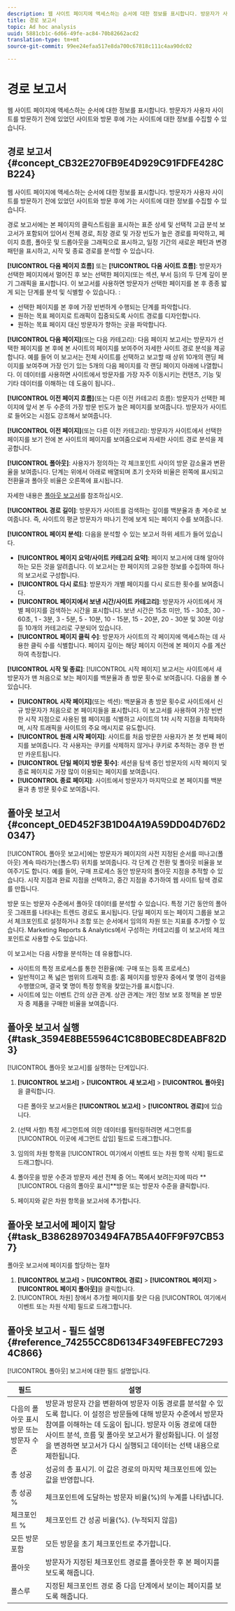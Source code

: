 ```yaml
---
description: 웹 사이트 페이지에 액세스하는 순서에 대한 정보를 표시합니다. 방문자가 사용자 사이트를 방문하기 전에 있었던 사이트와 방문 후에 가는 사이트에 대한 정보를 수집할 수 있습니다.
title: 경로 보고서
topic: Ad hoc analysis
uuid: 5881cb1c-6d66-49fe-ac84-70b82662acd2
translation-type: tm+mt
source-git-commit: 99ee24efaa517e8da700c67818c111c4aa90dc02

---
```



# 경로 보고서

웹 사이트 페이지에 액세스하는 순서에 대한 정보를 표시합니다. 방문자가 사용자 사이트를 방문하기 전에 있었던 사이트와 방문 후에 가는 사이트에 대한 정보를 수집할 수 있습니다.

## 경로 보고서 {#concept_CB32E270FB9E4D929C91FDFE428CB224}

웹 사이트 페이지에 액세스하는 순서에 대한 정보를 표시합니다. 방문자가 사용자 사이트를 방문하기 전에 있었던 사이트와 방문 후에 가는 사이트에 대한 정보를 수집할 수 있습니다.

경로 보고서에는 본 페이지의 클릭스트림을 표시하는 표준 상세 및 선택적 고급 분석 보고서가 포함되어 있어서 전체 경로, 최장 경로 및 가장 빈도가 높은 경로를 파악하고, 페이지 흐름, 폴아웃 및 드롭아웃을 그래픽으로 표시하고, 일정 기간의 새로운 패턴과 변경 패턴을 표시하고, 시작 및 종료 경로를 분석할 수 있습니다.

**[!UICONTROL 다음 페이지 흐름]** 또는 **[!UICONTROL 다음 사이트 흐름]**: 방문자가 선택한 페이지에서 멀어진 후 보는 선택한 페이지(또는 섹션, 부서 등)의 두 단계 깊이 분기 그래픽을 표시합니다. 이 보고서를 사용하면 방문자가 선택한 페이지를 본 후 종종 밟게 되는 단계를 분석 및 식별할 수 있습니다. :

* 선택한 페이지를 본 후에 가장 빈번하게 수행되는 단계를 파악합니다.
* 원하는 목표 페이지로 트래픽이 집중되도록 사이트 경로를 디자인합니다.
* 원하는 목표 페이지 대신 방문자가 향하는 곳을 파악합니다.

**[!UICONTROL 다음 페이지]**(또는 다음 카테고리): 다음 페이지 보고서는 방문자가 선택한 페이지를 본 후에 본 사이트의 페이지를 보여주어 자세한 사이트 경로 분석을 제공합니다. 예를 들어 이 보고서는 전체 사이트를 선택하고 보고할 때 상위 10개의 랜딩 페이지를 보여주며 가장 인기 있는 5개의 다음 페이지를 각 랜딩 페이지 아래에 나열합니다. 이 데이터를 사용하면 사이트에서 방문자를 가장 자주 이동시키는 컨텐츠, 기능 및 기타 데이터를 이해하는 데 도움이 됩니다..

**[!UICONTROL 이전 페이지 흐름]**(또는 다른 이전 카테고리 흐름): 방문자가 선택한 페이지에 앞서 본 두 수준의 가장 방문 빈도가 높은 페이지를 보여줍니다. 방문자가 사이트로 들어오는 시점도 강조해서 보여줍니다.

**[!UICONTROL 이전 페이지]**(또는 다른 이전 카테고리): 방문자가 사이트에서 선택한 페이지를 보기 전에 본 사이트의 페이지를 보여줌으로써 자세한 사이트 경로 분석을 제공합니다.

**[!UICONTROL 폴아웃]**: 사용자가 정의하는 각 체크포인트 사이의 방문 감소율과 변환율을 보여줍니다. 단계는 위에서 아래로 배열되며 초기 숫자와 비율은 왼쪽에 표시되고 전환율과 폴아웃 비율은 오른쪽에 표시됩니다.

자세한 내용은  [폴아웃 보고서](/help/analyze/ad-hoc-analysis/c-reports-paths.md#concept_0ED452F3B1D04A19A59DD04D76D20347)를 참조하십시오.

**[!UICONTROL 경로 길이]**: 방문자가 사이트를 검색하는 깊이를 백분율과 총 계수로 보여줍니다. 즉, 사이트의 평균 방문자가 떠나기 전에 보게 되는 페이지 수를 보여줍니다.

**[!UICONTROL 페이지 분석]**: 다음을 분석할 수 있는 보고서 하위 세트가 들어 있습니다.

* **[!UICONTROL 페이지 요약/사이트 카테고리 요약]**: 페이지 보고서에 대해 알아야 하는 모든 것을 알려줍니다. 이 보고서는 한 페이지의 고유한 정보를 수집하여 하나의 보고서로 구성합니다.
* **[!UICONTROL 다시 로드]**: 방문자가 개별 페이지를 다시 로드한 횟수를 보여줍니다.
* **[!UICONTROL 페이지에서 보낸 시간/사이트 카테고리]**: 방문자가 사이트에서 개별 페이지를 검색하는 시간을 표시합니다. 보낸 시간은 15초 미만, 15 - 30초, 30 - 60초, 1 - 3분, 3 - 5분, 5 - 10분, 10 - 15분, 15 - 20분, 20 - 30분 및 30분 이상 등 10개의 카테고리로 구분되어 있습니다.
* **[!UICONTROL 페이지 클릭 수]**: 방문자가 사이트의 각 페이지에 액세스하는 데 사용한 클릭 수를 식별합니다. 페이지 깊이는 해당 페이지 이전에 본 페이지 수를 계산하여 측정합니다.

**[!UICONTROL 시작 및 종료]**: [!UICONTROL 시작 페이지] 보고서는 사이트에서 새 방문자가 맨 처음으로 보는 페이지를 백분율과 총 방문 횟수로 보여줍니다. 다음을 볼 수 있습니다.

* **[!UICONTROL 시작 페이지]**(또는 섹션): 백분율과 총 방문 횟수로 사이트에서 신규 방문자가 처음으로 본 페이지들을 표시합니다. 이 보고서를 사용하여 가장 빈번한 시작 지점으로 사용된 웹 페이지를 식별하고 사이트의 1차 시작 지점을 최적화하며, 시작 트래픽을 사이트의 주요 메시지로 유도합니다.
* **[!UICONTROL 원래 시작 페이지]**: 사이트를 처음 방문한 사용자가 본 첫 번째 페이지를 보여줍니다. 각 사용자는 쿠키를 삭제하지 않거나 쿠키로 추적하는 경우 한 번만 카운트됩니다.
* **[!UICONTROL 단일 페이지 방문 횟수]**: 세션을 탐색 중인 방문자의 시작 페이지 및 종료 페이지로 가장 많이 이용되는 페이지를 보여줍니다.
* **[!UICONTROL 종료 페이지]**: 사이트에서 방문자가 마지막으로 본 페이지를 백분율과 총 방문 횟수로 보여줍니다.

## 폴아웃 보고서 {#concept_0ED452F3B1D04A19A59DD04D76D20347}

[!UICONTROL 폴아웃 보고서]에는 방문자가 페이지의 사전 지정된 순서를 떠나고(폴아웃) 계속 따라가는(폴스루) 위치를 보여줍니다. 각 단계 간 전환 및 폴아웃 비율을 보여주기도 합니다. 예를 들어, 구매 프로세스 동안 방문자의 폴아웃 지점을 추적할 수 있습니다. 시작 지점과 완료 지점을 선택하고, 중간 지점을 추가하여 웹 사이트 탐색 경로를 만듭니다.

<!-- 

c_reports_fallout.xml

 -->

방문 또는 방문자 수준에서 폴아웃 데이터를 분석할 수 있습니다. 특정 기간 동안의 폴아웃 그래프를 나타내는 트렌드 경로도 표시됩니다. 단일 페이지 또는 페이지 그룹을 보고서 체크포인트로 설정하거나 조합 또는 순서에서 임의의 차원 또는 지표를 추가할 수 있습니다. Marketing Reports &amp; Analytics에서 구성하는 카테고리를 이 보고서의 체크포인트로 사용할 수도 있습니다.

이 보고서는 다음 사항을 분석하는 데 유용합니다.

* 사이트의 특정 프로세스를 통한 전환율(예: 구매 또는 등록 프로세스)
* 일반적이고 폭 넓은 범위의 트래픽 흐름: 홈 페이지를 방문자 중에서 몇 명이 검색을 수행했으며, 결국 몇 명이 특정 항목을 찾았는가를 표시합니다.
* 사이트에 있는 이벤트 간의 상관 관계. 상관 관계는 개인 정보 보호 정책을 본 방문자 중 제품을 구매한 비율을 보여줍니다.

## 폴아웃 보고서 실행 {#task_3594E8BE55964C1C8B0BEC8DEABF82D3}

[!UICONTROL 폴아웃 보고서]를 실행하는 단계입니다.

<!-- 

t_fallout.xml

 -->

1. **[!UICONTROL 보고서]** > **[!UICONTROL 새 보고서]** > **[!UICONTROL 폴아웃]**&#x200B;을 클릭합니다.

   다른 폴아웃 보고서들은 **[!UICONTROL 보고서]** > **[!UICONTROL 경로]**&#x200B;에 있습니다.

1. (선택 사항) 특정 세그먼트에 의한 데이터를 필터링하려면 세그먼트를 [!UICONTROL 이곳에 세그먼트 삽입] 필드로 드래그합니다.
1. 임의의 차원 항목을 [!UICONTROL 여기에서 이벤트 또는 차원 항목 삭제] 필드로 드래그합니다.
1. 폴아웃을 방문 수준과 방문자 세션 전체 중 어느 쪽에서 보려는지에 따라 **[!UICONTROL 다음의 폴아웃 표시]**방문 또는 방문자 수준을 클릭합니다.
1. 페이지와 같은 차원 항목을 보고서에 추가합니다.

## 폴아웃 보고서에 페이지 할당 {#task_B386289703494FA7B5A40FF9F97CB537}

폴아웃 보고서에 페이지를 할당하는 절차

<!-- 

t_fallout_assign_pages.xml

 -->

1. **[!UICONTROL 보고서]** > **[!UICONTROL 경로]** > **[!UICONTROL 페이지]** > **[!UICONTROL 페이지 폴아웃]**&#x200B;을 클릭합니다.
1. [!UICONTROL 차원] 창에서 추가할 페이지를 찾은 다음 [!UICONTROL 여기에서 이벤트 또는 차원 삭제] 필드로 드래그합니다.

## 폴아웃 보고서 - 필드 설명 {#reference_74255CC8D6134F349FEBFEC72934C866}

[!UICONTROL 폴아웃] 보고서에 대한 필드 설명입니다.

<!-- 

r_dsc_fallout.xml

 -->

| 필드 | 설명 |
|--- |--- |
| 다음의 폴아웃 표시 방문 또는 방문자 수준 | 방문과 방문자 간을 변환하여 방문자 이동 경로를 분석할 수 있도록 합니다. 이 설정은 방문들에 대해 방문자 수준에서 방문자 참여를 이해하는 데 도움이 됩니다. 방문자 이동 경로에 대한 사이트 분석, 흐름 및 폴아웃 보고서가 활성화됩니다. 이 설정을 변경하면 보고서가 다시 실행되고 데이터는 선택 내용으로 제한됩니다. |
| 총 성공 | 성공의 총 표시기. 이 값은 경로의 마지막 체크포인트에 있는 값을 반영합니다. |
| 총 성공 % | 체크포인트에 도달하는 방문자 비율(%)의 누계를 나타냅니다. |
| 체크포인트 % | 체크포인트 간 성공 비율(%). (누적되지 않음) |
| 모든 방문 포함 | 모든 방문을 초기 체크포인트로 추가합니다. |
| 폴아웃 | 방문자가 지정된 체크포인트 경로를 폴아웃한 후 본 페이지를 보도록 해줍니다. |
| 폴스루 | 지정된 체크포인트 경로 중 다음 단계에서 보이는 페이지를 보도록 해줍니다. |
